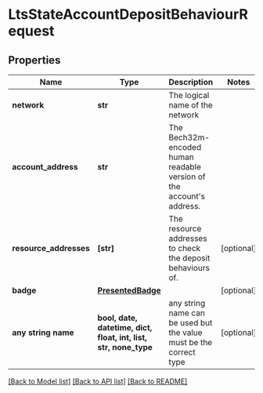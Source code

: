 # LtsStateAccountDepositBehaviourRequest


## Properties
Name | Type | Description | Notes
------------ | ------------- | ------------- | -------------
**network** | **str** | The logical name of the network | 
**account_address** | **str** | The Bech32m-encoded human readable version of the account&#39;s address. | 
**resource_addresses** | **[str]** | The resource addresses to check the deposit behaviours of. | [optional] 
**badge** | [**PresentedBadge**](PresentedBadge.md) |  | [optional] 
**any string name** | **bool, date, datetime, dict, float, int, list, str, none_type** | any string name can be used but the value must be the correct type | [optional]

[[Back to Model list]](../README.md#documentation-for-models) [[Back to API list]](../README.md#documentation-for-api-endpoints) [[Back to README]](../README.md)


